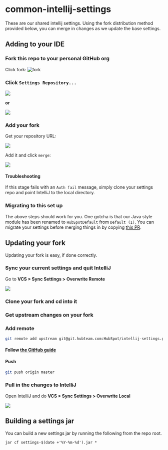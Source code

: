 # common-intellij-settings

These are our shared intellij settings. Using the fork distribution method provided below, you can merge in changes as we update the base settings.

## Adding to your IDE

### Fork this repo to your personal GitHub org
Click fork:
![fork](https://git.hubteam.com/storage/user/589/files/ed4d40a2-73c0-11e8-9d6e-61dec405fd17)

### Click `Settings Repository...`

![](https://git.hubteam.com/storage/user/589/files/59f4b5f0-73c1-11e8-9ccc-2ec5b0b0cdc1)

**or**

![](https://git.hubteam.com/storage/user/589/files/28c5c18a-73c2-11e8-8b89-6d2d1bc11a9f)

### Add your fork

Get your repository URL:

![](https://git.hubteam.com/storage/user/589/files/52882e72-73c2-11e8-8c83-87a1bd4dd963)

Add it and click `merge`:

![](https://git.hubteam.com/storage/user/589/files/64b06e16-73c2-11e8-9b33-19af6a094db8)

#### Troubleshooting
If this stage fails with an `Auth fail` message, simply clone your settings repo and point IntelliJ to the local directory.

### Migrating to this set up

The above steps should work for you. One gotcha is that our Java style module has been renamed to `HubSpotDefault` from `Default (1)`. You can migrate your settings before merging things in by copying [this PR](https://git.hubteam.com/HubSpot/intellij-settings/pull/4).

## Updating your fork

Updating your fork is easy, if done correctly.

### Sync your current settings and quit IntelliJ

Go to **VCS > Sync Settings > Overwrite Remote**

![](https://git.hubteam.com/storage/user/589/files/bef8478e-73c4-11e8-96de-842b31c820ff)

### Clone your fork and cd into it

### Get upstream changes on your fork

### Add remote
```bash
git remote add upstream git@git.hubteam.com:HubSpot/intellij-settings.git
```

#### Follow [the GitHub guide](https://help.github.com/articles/syncing-a-fork/)

#### Push
```bash
git push origin master
```

### Pull in the changes to IntelliJ

Open IntelliJ and do **VCS > Sync Settings > Overwrite Local**

![](https://git.hubteam.com/storage/user/589/files/91e84270-73c5-11e8-8d0c-794190ed7bf4)

## Building a settings jar

You can build a new settings jar by running the following from the repo root.
```shell
jar cf settings-$(date +'%Y-%m-%d').jar *
```
